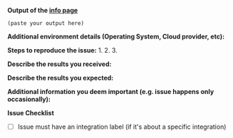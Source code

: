 
**Output of the [info page](https://docs.datadoghq.com/agent/guide/agent-commands/#service-status)**

```text
(paste your output here)
```

**Additional environment details (Operating System, Cloud provider, etc):**

**Steps to reproduce the issue:**
1.
2.
3.

**Describe the results you received:**


**Describe the results you expected:**


**Additional information you deem important (e.g. issue happens only occasionally):**

**Issue Checklist**
- [ ] Issue must have an integration label (if it's about a specific integration)
